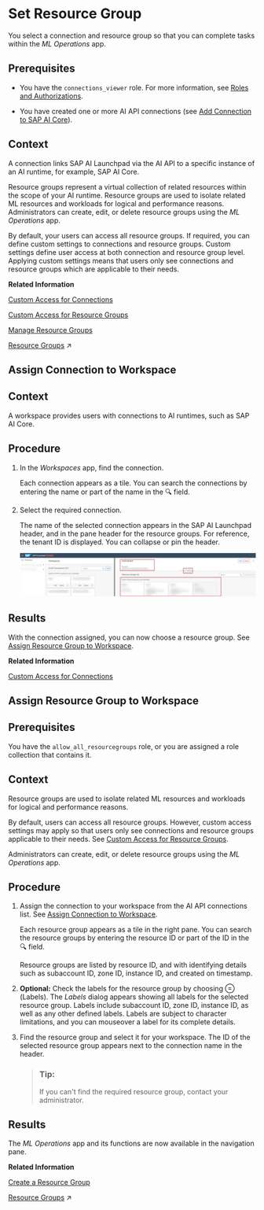 <!-- loio0c077289f29d4147921fb07ab0f68b7f -->

<link rel="stylesheet" type="text/css" href="css/sap-icons.css"/>

# Set Resource Group

You select a connection and resource group so that you can complete tasks within the *ML Operations* app.



<a name="loio0c077289f29d4147921fb07ab0f68b7f__prereq_jxh_cq2_rpb"/>

## Prerequisites

-   You have the `connections_viewer` role. For more information, see [Roles and Authorizations](roles-and-authorizations-4ef8499.md).

-   You have created one or more AI API connections \(see [Add Connection to SAP AI Core](add-connection-to-sap-ai-core-71dfe2c.md)\).




<a name="loio0c077289f29d4147921fb07ab0f68b7f__context_sdd_5gs_h5b"/>

## Context

A connection links SAP AI Launchpad via the AI API to a specific instance of an AI runtime, for example, SAP AI Core.

Resource groups represent a virtual collection of related resources within the scope of your AI runtime. Resource groups are used to isolate related ML resources and workloads for logical and performance reasons. Administrators can create, edit, or delete resource groups using the *ML Operations* app.

By default, your users can access all resource groups. If required, you can define custom settings to connections and resource groups. Custom settings define user access at both connection and resource group level. Applying custom settings means that users only see connections and resource groups which are applicable to their needs.

**Related Information**  


[Custom Access for Connections](custom-access-for-connections-8ba6a92.md "You can selectively control users' access to conections within SAP AI Launchpad.")

[Custom Access for Resource Groups](custom-access-for-resource-groups-19e3932.md "You can selectively control users' access to resource groups (within an AI runtime connection) in SAP AI Launchpad.")

[Manage Resource Groups](manage-resource-groups-7217afb.md "")

[Resource Groups](https://help.sap.com/viewer/2d6c5984063c40a59eda62f4a9135bee/CLOUD/en-US/26c6c6b50e3f412f8bc0cd6a8ebdb850.html "SAP AI Core tenants use resource groups to isolate related ML resources and workloads. Scenarios, executables, and Docker registry secrets are shared across all resource groups.") :arrow_upper_right:

<a name="loioa0204f94a94e4407abf772e76104d834"/>

<!-- loioa0204f94a94e4407abf772e76104d834 -->

## Assign Connection to Workspace



<a name="loioa0204f94a94e4407abf772e76104d834__context_i5y_3gs_h5b"/>

## Context

A workspace provides users with connections to AI runtimes, such as SAP AI Core.



<a name="loioa0204f94a94e4407abf772e76104d834__steps_lyh_xhv_xqb"/>

## Procedure

1.  In the *Workspaces* app, find the connection.

    Each connection appears as a tile. You can search the connections by entering the name or part of the name in the :mag: field.

2.  Select the required connection.

    The name of the selected connection appears in the SAP AI Launchpad header, and in the pane header for the resource groups. For reference, the tenant ID is displayed. You can collapse or pin the header.

    ![Overview of Workspaces, with connection selected and resource groups highlighted.](images/Image_AIL_MLOps_Connection_2_ebe3678.png)




<a name="loioa0204f94a94e4407abf772e76104d834__result_tkh_jyw_qtb"/>

## Results

With the connection assigned, you can now choose a resource group. See [Assign Resource Group to Workspace](set-resource-group-0c07728.md#loio1fe43ac042ab46749bec34b50601dce0).

**Related Information**  


[Custom Access for Connections](custom-access-for-connections-8ba6a92.md "You can selectively control users' access to conections within SAP AI Launchpad.")

<a name="loio1fe43ac042ab46749bec34b50601dce0"/>

<!-- loio1fe43ac042ab46749bec34b50601dce0 -->

## Assign Resource Group to Workspace





<a name="loio1fe43ac042ab46749bec34b50601dce0__prereq_m4h_x4t_rrb"/>

## Prerequisites

You have the `allow_all_resourcegroups` role, or you are assigned a role collection that contains it.



<a name="loio1fe43ac042ab46749bec34b50601dce0__context_vw1_4yp_j5b"/>

## Context

Resource groups are used to isolate related ML resources and workloads for logical and performance reasons.

By default, users can access all resource groups. However, custom access settings may apply so that users only see connections and resource groups applicable to their needs. See [Custom Access for Resource Groups](custom-access-for-resource-groups-19e3932.md).

Administrators can create, edit, or delete resource groups using the *ML Operations* app.



<a name="loio1fe43ac042ab46749bec34b50601dce0__steps_g1d_cqk_wqb"/>

## Procedure

1.  Assign the connection to your workspace from the AI API connections list. See [Assign Connection to Workspace](set-resource-group-0c07728.md#loioa0204f94a94e4407abf772e76104d834).

    Each resource group appears as a tile in the right pane. You can search the resource groups by entering the resource ID or part of the ID in the :mag: field.

    Resource groups are listed by resource ID, and with identifying details such as subaccount ID, zone ID, instance ID, and created on timestamp.

2.  **Optional:** Check the labels for the resource group by choosing <span class="SAP-icons"></span> \(Labels\). The *Labels* dialog appears showing all labels for the selected resource group. Labels include subaccount ID, zone ID, instance ID, as well as any other defined labels. Labels are subject to character limitations, and you can mouseover a label for its complete details.

3.  Find the resource group and select it for your workspace. The ID of the selected resource group appears next to the connection name in the header.

    > ### Tip:  
    > If you can't find the required resource group, contact your administrator.




<a name="loio1fe43ac042ab46749bec34b50601dce0__result_ngb_ccx_qtb"/>

## Results

The *ML Operations* app and its functions are now available in the navigation pane.

**Related Information**  


[Create a Resource Group](create-a-resource-group-060d9be.md "As an administrator, you create resource groups to isolate your ML workloads and processes.")

[Resource Groups](https://help.sap.com/viewer/2d6c5984063c40a59eda62f4a9135bee/CLOUD/en-US/26c6c6b50e3f412f8bc0cd6a8ebdb850.html "SAP AI Core tenants use resource groups to isolate related ML resources and workloads. Scenarios, executables, and Docker registry secrets are shared across all resource groups.") :arrow_upper_right:


